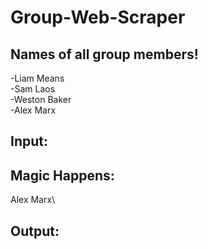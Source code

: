 # Group-Web-Scraper

## Names of all group members!
-Liam Means\
-Sam Laos\
-Weston Baker\
-Alex Marx

## Input:

## Magic Happens:
Alex Marx\

## Output:
